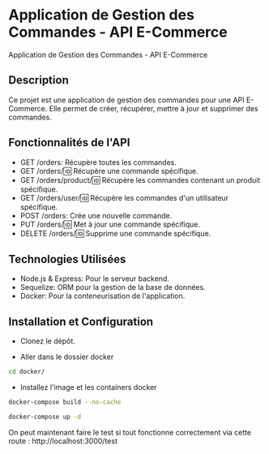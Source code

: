 # Application de Gestion des Commandes - API E-Commerce

Application de Gestion des Commandes - API E-Commerce

## Description

Ce projet est une application de gestion des commandes pour une API E-Commerce. Elle permet de créer, récupérer, mettre à jour et supprimer des commandes.

## Fonctionnalités de l'API

- GET /orders: Récupère toutes les commandes.
- GET /orders/:id: Récupère une commande spécifique.
- GET /orders/product/:id: Récupère les commandes contenant un produit spécifique.
- GET /orders/user/:id: Récupère les commandes d'un utilisateur spécifique.
- POST /orders: Crée une nouvelle commande.
- PUT /orders/:id: Met à jour une commande spécifique.
- DELETE /orders/:id: Supprime une commande spécifique.

## Technologies Utilisées

- Node.js & Express: Pour le serveur backend.
- Sequelize: ORM pour la gestion de la base de données.
- Docker: Pour la conteneurisation de l'application.

## Installation et Configuration

- Clonez le dépôt.

- Aller dans le dossier docker
```sh
cd docker/
```

- Installez l'image et les containers docker
```sh
docker-compose build --no-cache
```

```sh
docker-compose up -d
```

On peut maintenant faire le test si tout fonctionne correctement via cette route :
http://localhost:3000/test
